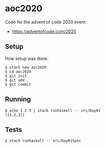 # aoc2020

Code for the advent of code 2020 event:

- <https://adventofcode.com/2020>

## Setup

How setup was done:

```
$ stack new aoc2020
$ cd aoc2020
$ git init
$ git add .
$ git commit
```

## Running

```
$ echo 1 2 3 | stack runhaskell -- src/Day01
[[1,2,3]]
```

## Tests

```
$ stack runhaskell -- src/Day01Spec
```
